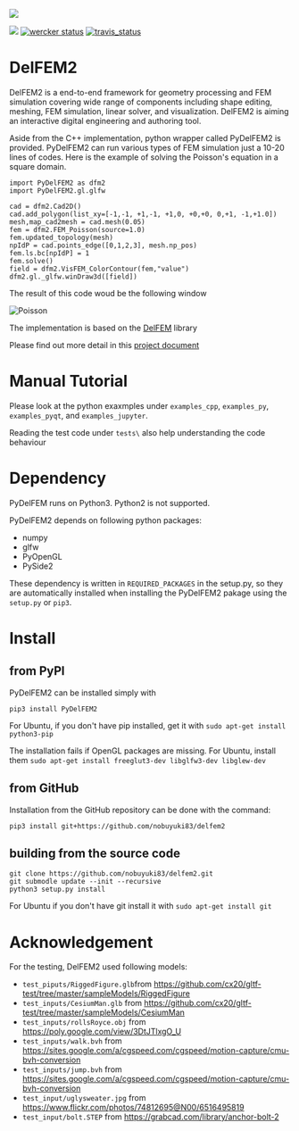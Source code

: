 ![](docs/imgs/social_preview.png)

<a href="http://doge.mit-license.org"><img src="http://img.shields.io/:license-mit-blue.svg"></a> [![wercker status](https://app.wercker.com/status/03b6d924ec82270e22a04c3584fbf4de/s/master "wercker status")](https://app.wercker.com/project/byKey/03b6d924ec82270e22a04c3584fbf4de)  [![travis_status](https://travis-ci.org/nobuyuki83/delfem2.svg?branch=master)](https://travis-ci.org/nobuyuki83/delfem2)


# DelFEM2

DelFEM2 is a end-to-end framework for geometry processing and FEM simulation covering wide range of components including shape editing, meshing, FEM simulation, linear solver, and visualization. DelFEM2 is aiming an interactive digital engineering and authoring tool. 

Aside from the C++ implementation, python wrapper called PyDelFEM2 is provided. PyDelFEM2 can run various types of FEM simulation just a 10-20 lines of codes. Here is the example of solving the Poisson's equation in a square domain.

```
import PyDelFEM2 as dfm2
import PyDelFEM2.gl.glfw

cad = dfm2.Cad2D()
cad.add_polygon(list_xy=[-1,-1, +1,-1, +1,0, +0,+0, 0,+1, -1,+1.0])
mesh,map_cad2mesh = cad.mesh(0.05)
fem = dfm2.FEM_Poisson(source=1.0)
fem.updated_topology(mesh)
npIdP = cad.points_edge([0,1,2,3], mesh.np_pos)
fem.ls.bc[npIdP] = 1
fem.solve()
field = dfm2.VisFEM_ColorContour(fem,"value")
dfm2.gl._glfw.winDraw3d([field])
 ```
The result of this code woud be the following window

![Poisson](docs/imgs/poisson.png)
 

The implementation is based on the [DelFEM](https://github.com/nobuyuki83/DelFEM) library

Please find out more detail in this [project document](https://nobuyuki83.github.io/delfem2/)

# Manual Tutorial

Please look at the python exaxmples under  ```examples_cpp```, ```examples_py```, ```examples_pyqt```, and ```examples_jupyter```.

Reading the test code under ```tests\``` also help understanding the code behaviour


# Dependency

PyDelFEM runs on Python3. Python2 is not supported.

PyDelFEM2 depends on following python packages:
- numpy
- glfw
- PyOpenGL  
- PySide2

These dependency is written in ```REQUIRED_PACKAGES``` in the setup.py, so they are automatically installed when installing the PyDelFEM2 pakage using the ```setup.py``` or ```pip3```.


# Install

## from PyPl

PyDelFEM2 can be installed simply with 

```
pip3 install PyDelFEM2
```

For Ubuntu, if you don't have pip installed, get it with ```sudo apt-get install python3-pip```

The installation fails if OpenGL packages are missing. For Ubuntu, install them ```sudo apt-get install freeglut3-dev libglfw3-dev libglew-dev```



## from GitHub

Installation from the GitHub repository can be done with the command:
```
pip3 install git+https://github.com/nobuyuki83/delfem2
```


## building from the source code

```
git clone https://github.com/nobuyuki83/delfem2.git
git submodle update --init --recursive
python3 setup.py install
```

For Ubuntu if you don't have git install it with ```sudo apt-get install git```


# Acknowledgement

For the testing, DelFEM2 used following models:

- ```test_piputs/RiggedFigure.glb```from https://github.com/cx20/gltf-test/tree/master/sampleModels/RiggedFigure
- ```test_inputs/CesiumMan.glb``` from https://github.com/cx20/gltf-test/tree/master/sampleModels/CesiumMan 
- ```test_inputs/rollsRoyce.obj``` from https://poly.google.com/view/3DtJTlxgO_U
- ```test_inputs/walk.bvh``` from https://sites.google.com/a/cgspeed.com/cgspeed/motion-capture/cmu-bvh-conversion
- ```test_inputs/jump.bvh``` from https://sites.google.com/a/cgspeed.com/cgspeed/motion-capture/cmu-bvh-conversion
- ```test_input/uglysweater.jpg``` from https://www.flickr.com/photos/74812695@N00/6516495819
- ```test_input/bolt.STEP``` from https://grabcad.com/library/anchor-bolt-2


